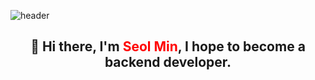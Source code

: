 ![header](https://capsule-render.vercel.app/api?type=waving&color=timeGradient&height=200&text=SeolMin&fontAlign=80&fontAlignY=40&animation=twinkling)

<h2 align="center">👋 Hi there, I'm <span style="color:red">Seol Min</span>, I hope to become a backend developer.</h3>

